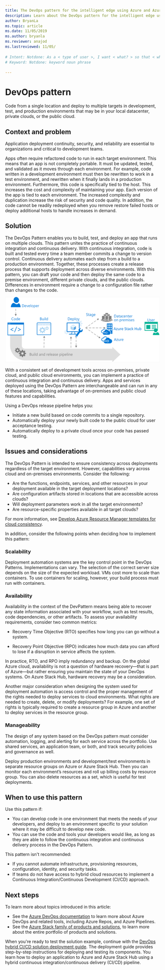 ```yaml
---
title: The DevOps pattern for the intelligent edge using Azure and Azure Stack Hub.
description: Learn about the DevOps pattern for the intelligent edge using Azure and Azure Stack Hub. 
author: BryanLa
ms.topic: article
ms.date: 11/05/2019
ms.author: bryanla
ms.reviewer: anajod
ms.lastreviewed: 11/05/

# Intent: Notdone: As a < type of user >, I want < what? > so that < why? >
# Keyword: Notdone: keyword noun phrase

---
```



# DevOps pattern

Code from a single location and deploy to multiple targets in development, test, and production environments that may be in your local datacenter, private clouds, or the public cloud.

## Context and problem

Application deployment continuity, security, and reliability are essential to organizations and critical to development teams.

Apps often require refactored code to run in each target environment. This means that an app is not completely portable. It must be updated, tested, and validated as it moves through each environment. For example, code written in a development environment must then be rewritten to work in a test environment, and rewritten when it finally lands in a production environment. Furthermore, this code is specifically tied to the host. This increases the cost and complexity of maintaining your app. Each version of the app is tied to each environment. The increased complexity and duplication increase the risk of security and code quality. In addition, the code cannot be readily redeployed when you remove restore failed hosts or deploy additional hosts to handle increases in demand.

## Solution

The DevOps Pattern enables you to build, test, and deploy an app that runs on multiple clouds. This pattern unites the practice of continuous integration and continuous delivery. With continuous integration, code is built and tested every time a team member commits a change to version control. Continuous delivery automates each step from a build to a production environment. Together, these processes create a release process that supports deployment across diverse environments. With this pattern, you can draft your code and then deploy the same code to a premise environment, different private clouds, and the public clouds. Differences in environment require a change to a configuration file rather than changes to the code.

![DevOps pattern](media/pattern-cicd-pipeline/hybrid-ci-cd.png)

With a consistent set of development tools across on-premises, private cloud, and public cloud environments, you can implement a practice of continuous integration and continuous delivery. Apps and services deployed using the DevOps Pattern are interchangeable and can run in any of these locations, taking advantage of on-premises and public cloud features and capabilities.

Using a DevOps release pipeline helps you:

- Initiate a new build based on code commits to a single repository.
- Automatically deploy your newly built code to the public cloud for user acceptance testing.
- Automatically deploy to a private cloud once your code has passed testing.

## Issues and considerations

The DevOps Pattern is intended to ensure consistency across deployments regardless of the target environment. However, capabilities vary across cloud and on-premises environments. Consider the following:

- Are the functions, endpoints, services, and other resources in your deployment available in the target deployment locations?
- Are configuration artifacts stored in locations that are accessible across clouds?
- Will deployment parameters work in all the target environments?
- Are resource-specific properties available in all target clouds?

For more information, see [Develop Azure Resource Manager templates for cloud consistency](https://docs.microsoft.com/azure/azure-resource-manager/templates-cloud-consistency).

In addition, consider the following points when deciding how to implement this pattern:

### Scalability

Deployment automation systems are the key control point in the DevOps Patterns. Implementations can vary. The selection of the correct server size depends on the size of the expected workload. VMs cost more to scale than containers. To use containers for scaling, however, your build process must run with containers.

### Availability

Availability in the context of the DevPattern means being able to recover any state information associated with your workflow, such as test results, code dependencies, or other artifacts. To assess your availability requirements, consider two common metrics:

-   Recovery Time Objective (RTO) specifies how long you can go without a system.

-   Recovery Point Objective (RPO) indicates how much data you can afford to lose if a disruption in service affects the system.

In practice, RTO, and RPO imply redundancy and backup. On the global Azure cloud, availability is not a question of hardware recovery—that is part of Azure—but rather ensuring you maintain the state of your DevOps systems. On Azure Stack Hub, hardware recovery may be a consideration.

Another major consideration when designing the system used for deployment automation is access control and the proper management of the rights needed to deploy services to cloud environments. What rights are needed to create, delete, or modify deployments? For example, one set of rights is typically required to create a resource group in Azure and another to deploy services in the resource group.

### Manageability

The design of any system based on the DevOps pattern must consider automation, logging, and alerting for each service across the portfolio. Use shared services, an application team, or both, and track security policies and governance as well.

Deploy production environments and development/test environments in separate resource groups on Azure or Azure Stack Hub. Then you can monitor each environment’s resources and roll up billing costs by resource group. You can also delete resources as a set, which is useful for test deployments.

## When to use this pattern

Use this pattern if:

- You can develop code in one environment that meets the needs of your developers, and deploy to an environment specific to your solution where it may be difficult to develop new code.
- You can use the code and tools your developers would like, as long as they are able to follow the continuous integration and continuous delivery process in the DevOps Pattern.

This pattern isn't recommended:

- If you cannot automate infrastructure, provisioning resources, configuration, identity, and security tasks.
- If teams do not have access to hybrid cloud resources to implement a Continuous Integration/Continuous Development (CI/CD) approach.

## Next steps

To learn more about topics introduced in this article:
- See the [Azure DevOps documentation](/azure/devops) to learn more about Azure DevOps and related tools, including Azure Repos, and Azure Pipelines.
- See the [Azure Stack family of products and solutions](/azure-stack), to learn more about the entire portfolio of products and solutions.

When you're ready to test the solution example, continue with the [DevOps hybrid CI/CD solution deployment guide](https://aka.ms/hybriddevopsdeploy). The deployment guide provides step-by-step instructions for deploying and testing its components. You learn how to deploy an application to Azure and Azure Stack Hub using a hybrid continuous integration/continuous delivery (CI/CD) pipeline.
